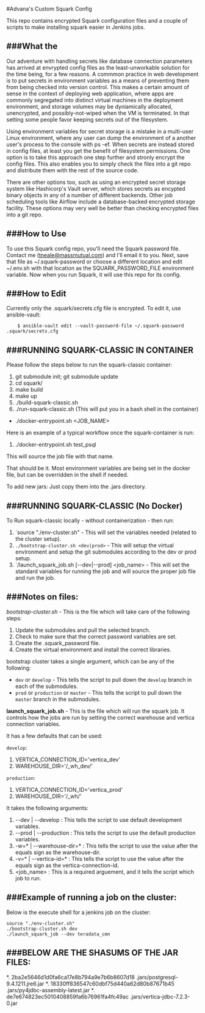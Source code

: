 #Advana's Custom Squark Config

This repo contains encrypted Squark configuration files and a couple of scripts to make installing squark easier in Jenkins jobs. 

###What the
---

Our adventure with handling secrets like database connection parameters has arrived at envrypted config files as the least-unworkable solution for the time being, for a few reasons. A commmon practice in web development is to put secrets in environment variables as a means of preventing them from being checked into version control. This makes a certain amount of sense in the context of deploying web application, where apps are commonly segregated into distinct virtual machines in the deployment environment, and storage volumes may be dyniamically allocated, unencrypted, and possibly-not-wiped when the VM is terminated. In that setting some people favor keeping secrets out of the filesystem. 

Using environment variables for secret storage is a mistake in a multi-user Linux environment, where any user can dump the environment of a another user's process to the console with ps -ef. When secrets are instead stored in config files, at least you get the benefit of filesystem permissions. One option is to take this approach one step further and stronly encrypt the config files. This also enables you to simply check the files into a git repo and distribute them with the rest of the source code. 

There are other options too, such as using an encrypted secret storage system like Hashicorp's Vault server, which stores secrets as encypted binary objects in any of a number of different backends. Other job scheduling tools like Airflow include a database-backed encrypted storage facility. These options may very well be better than checking encrypted files into a git repo.  

###How to Use
---

To use this Squark config repo, you'll need the Squark password file. Contact me (tneale@massmutual.com) and I'll email it to you. Next, save that file as ~/.squark-password or choose a different location and edit ~/.env.sh with that location as the SQUARK_PASSWORD_FILE environment variable. Now when you run Squark, it will use this repo for its config. 

###How to Edit
---

Currently only the .squark/secrets.cfg file is encrypted. To edit it, use ansible-vault:
```
    $ ansible-vault edit --vault-password-file ~/.squark-password .squark/secrets.cfg
```

###RUNNING SQUARK-CLASSIC IN CONTAINER 
---

Please follow the steps below to run the squark-classic container:

1. git submodule init; git submodule update
2. cd squark/
3. make build
4. make up
5. ./build-squark-classic.sh
6. ./run-squark-classic.sh  (This will put you in a bash shell in the container)
  * ./docker-entrypoint.sh <JOB_NAME>

Here is an example of a typical workflow once the squark-container is run:

1. ./docker-entrypoint.sh test_psql

This will source the job file with that name. 

That should be it. Most environment variables are being set in the docker file, but can be overridden in the shell if needed.

To add new jars: Just copy them into the .jars directory.

###RUNNING SQUARK-CLASSIC (No Docker)
---

To Run squark-classic locally - without containerization - then run:

1. `source "./env-cluster.sh" - This will set the variables needed (related to the cluster setup).
2. `./bootstrap-cluster.sh <dev|prod>` - This will setup the virtual environment and setup the git submodules according to the dev or prod setup.
3. `/launch_squark_job.sh [--dev|--prod] <job_name> - This will set the standard variables for running the job and will source the proper job file and run the job.

###Notes on files:
---
*bootstrap-cluster.sh* - This is the file which will take care of the following steps:

1. Update the submodules and pull the selected branch.
2. Check to make sure that the correct password variables are set.
3. Create the .squark_password file.
4. Create the virtual environment and install the correct libraries.

bootstrap cluster takes a single argument, which can be any of the following:

* `dev` or `develop` - This tells the script to pull down the `develop` branch in each of the submodules.
* `prod` or `production` or `master` - This tells the script to pull down the `master` branch in the submodules.

**launch_squark_job.sh** - This is the file which will run the squark job. It controls how the jobs are run by setting the correct warehouse and vertica connection variables.

It has a few defaults that can be used:

`develop`: 

1. VERTICA_CONNECTION_ID='vertica_dev'
2. WAREHOUSE_DIR='/_wh_dev/'

`production`:

1. VERTICA_CONNECTION_ID='vertica_prod'
2. WAREHOUSE_DIR='/_wh/'

It takes the following arguments:

1. --dev | --develop : This tells the script to use default development variables.
2. --prod | --production : This tells the script to use the default production variables.
3. -w=* | --warehouse-dir=* : This tells the script to use the value after the equals sign as the warehouse-dir.
4. -v=* | --vertica-id=* : This tells the script to use the value after the equals sign as the vertica-connection-id.
5. <job_name> : This is a required arguement, and it tells the script which job to run.

###Example of running a job on the cluster:
---

Below is the execute shell for a jenkins job on the cluster:

```
source "./env-cluster.sh"
./bootstrap-cluster.sh dev
./launch_squark_job --dev teradata_cmn
```


###BELOW ARE THE SHASUMS OF THE JAR FILES:
---

*. 2ba2e5646d1d0fa6ca17e8b794a9e7b6b8607d18  .jars/postgresql-9.4.1211.jre6.jar
*. 18330ff836547c60dbf75d440a62d80b87671b45  .jars/py4jdbc-assembly-latest.jar
*. de7e674823ec5010408859fa6b76961fa4fc49ac  .jars/vertica-jdbc-7.2.3-0.jar

